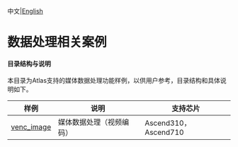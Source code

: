 中文|[English](README.md)

# 数据处理相关案例

#### 目录结构与说明

本目录为Atlas支持的媒体数据处理功能样例，以供用户参考，目录结构和具体说明如下。  

| 样例  | 说明  | 支持芯片 |
|---|---|---|
| [venc_image](./venc_image)  | 媒体数据处理（视频编码）  | Ascend310，Ascend710 |